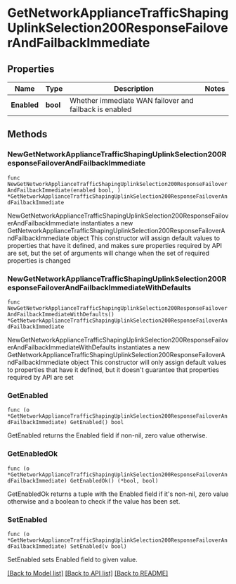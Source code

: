 # GetNetworkApplianceTrafficShapingUplinkSelection200ResponseFailoverAndFailbackImmediate

## Properties

Name | Type | Description | Notes
------------ | ------------- | ------------- | -------------
**Enabled** | **bool** | Whether immediate WAN failover and failback is enabled | 

## Methods

### NewGetNetworkApplianceTrafficShapingUplinkSelection200ResponseFailoverAndFailbackImmediate

`func NewGetNetworkApplianceTrafficShapingUplinkSelection200ResponseFailoverAndFailbackImmediate(enabled bool, ) *GetNetworkApplianceTrafficShapingUplinkSelection200ResponseFailoverAndFailbackImmediate`

NewGetNetworkApplianceTrafficShapingUplinkSelection200ResponseFailoverAndFailbackImmediate instantiates a new GetNetworkApplianceTrafficShapingUplinkSelection200ResponseFailoverAndFailbackImmediate object
This constructor will assign default values to properties that have it defined,
and makes sure properties required by API are set, but the set of arguments
will change when the set of required properties is changed

### NewGetNetworkApplianceTrafficShapingUplinkSelection200ResponseFailoverAndFailbackImmediateWithDefaults

`func NewGetNetworkApplianceTrafficShapingUplinkSelection200ResponseFailoverAndFailbackImmediateWithDefaults() *GetNetworkApplianceTrafficShapingUplinkSelection200ResponseFailoverAndFailbackImmediate`

NewGetNetworkApplianceTrafficShapingUplinkSelection200ResponseFailoverAndFailbackImmediateWithDefaults instantiates a new GetNetworkApplianceTrafficShapingUplinkSelection200ResponseFailoverAndFailbackImmediate object
This constructor will only assign default values to properties that have it defined,
but it doesn't guarantee that properties required by API are set

### GetEnabled

`func (o *GetNetworkApplianceTrafficShapingUplinkSelection200ResponseFailoverAndFailbackImmediate) GetEnabled() bool`

GetEnabled returns the Enabled field if non-nil, zero value otherwise.

### GetEnabledOk

`func (o *GetNetworkApplianceTrafficShapingUplinkSelection200ResponseFailoverAndFailbackImmediate) GetEnabledOk() (*bool, bool)`

GetEnabledOk returns a tuple with the Enabled field if it's non-nil, zero value otherwise
and a boolean to check if the value has been set.

### SetEnabled

`func (o *GetNetworkApplianceTrafficShapingUplinkSelection200ResponseFailoverAndFailbackImmediate) SetEnabled(v bool)`

SetEnabled sets Enabled field to given value.



[[Back to Model list]](../README.md#documentation-for-models) [[Back to API list]](../README.md#documentation-for-api-endpoints) [[Back to README]](../README.md)


